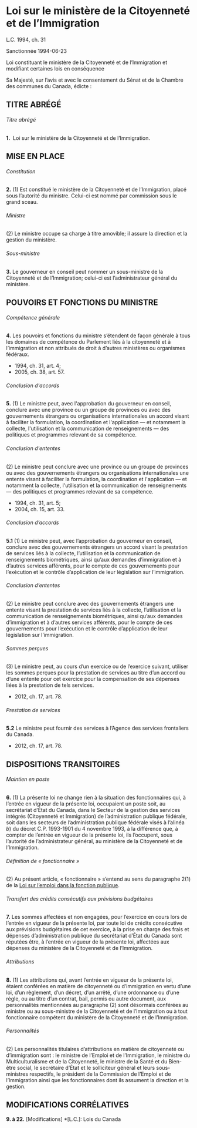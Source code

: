 # Loi sur le ministère de la Citoyenneté et de l’Immigration

L.C. 1994, ch. 31

Sanctionnée 1994-06-23

Loi constituant le ministère de la Citoyenneté et de l’Immigration et modifiant certaines lois en conséquence

Sa Majesté, sur l’avis et avec le consentement du Sénat et de la Chambre des communes du Canada, édicte :

## TITRE ABRÉGÉ

###### Titre abrégé

**1.**  Loi sur le ministère de la Citoyenneté et de l’Immigration.

## MISE EN PLACE

###### Constitution

**2.** (1) Est constitué le ministère de la Citoyenneté et de l’Immigration, placé sous l’autorité du ministre. Celui-ci est nommé par commission sous le grand sceau.

###### Ministre

(2) Le ministre occupe sa charge à titre amovible; il assure la direction et la gestion du ministère.

###### Sous-ministre

**3.** Le gouverneur en conseil peut nommer un sous-ministre de la Citoyenneté et de l’Immigration; celui-ci est l’administrateur général du ministère.

## POUVOIRS ET FONCTIONS DU MINISTRE

###### Compétence générale

**4.** Les pouvoirs et fonctions du ministre s’étendent de façon générale à tous les domaines de compétence du Parlement liés à la citoyenneté et à l’immigration et non attribués de droit à d’autres ministères ou organismes fédéraux.

  * 1994, ch. 31, art. 4;
  * 2005, ch. 38, art. 57.

###### Conclusion d'accords

**5.** (1) Le ministre peut, avec l'approbation du gouverneur en conseil, conclure avec une province ou un groupe de provinces ou avec des gouvernements étrangers ou organisations internationales un accord visant à faciliter la formulation, la coordination et l'application — et notamment la collecte, l'utilisation et la communication de renseignements — des politiques et programmes relevant de sa compétence.

###### Conclusion d'ententes

(2) Le ministre peut conclure avec une province ou un groupe de provinces ou avec des gouvernements étrangers ou organisations internationales une entente visant à faciliter la formulation, la coordination et l'application — et notamment la collecte, l'utilisation et la communication de renseignements — des politiques et programmes relevant de sa compétence.

  * 1994, ch. 31, art. 5;
  * 2004, ch. 15, art. 33.

###### Conclusion d’accords

**5.1** (1) Le ministre peut, avec l’approbation du gouverneur en conseil, conclure avec des gouvernements étrangers un accord visant la prestation de services liés à la collecte, l’utilisation et la communication de renseignements biométriques, ainsi qu’aux demandes d’immigration et à d’autres services afférents, pour le compte de ces gouvernements pour l’exécution et le contrôle d’application de leur législation sur l’immigration.

###### Conclusion d’ententes

(2) Le ministre peut conclure avec des gouvernements étrangers une entente visant la prestation de services liés à la collecte, l’utilisation et la communication de renseignements biométriques, ainsi qu’aux demandes d’immigration et à d’autres services afférents, pour le compte de ces gouvernements pour l’exécution et le contrôle d’application de leur législation sur l’immigration.

###### Sommes perçues

(3) Le ministre peut, au cours d’un exercice ou de l’exercice suivant, utiliser les sommes perçues pour la prestation de services au titre d’un accord ou d’une entente pour cet exercice pour la compensation de ses dépenses liées à la prestation de tels services.

  * 2012, ch. 17, art. 78.

###### Prestation de services

**5.2** Le ministre peut fournir des services à l’Agence des services frontaliers du Canada.

  * 2012, ch. 17, art. 78.

## DISPOSITIONS TRANSITOIRES

###### Maintien en poste

**6.** (1) La présente loi ne change rien à la situation des fonctionnaires qui, à l’entrée en vigueur de la présente loi, occupaient un poste soit, au secrétariat d’État du Canada, dans le Secteur de la gestion des services intégrés (Citoyenneté et Immigration) de l’administration publique fédérale, soit dans les secteurs de l’administration publique fédérale visés à l’alinéa _b_) du décret C.P. 1993-1901 du 4 novembre 1993, à la différence que, à compter de l’entrée en vigueur de la présente loi, ils l’occupent, sous l’autorité de l’administrateur général, au ministère de la Citoyenneté et de l’Immigration.

###### Définition de « fonctionnaire »

(2) Au présent article, « fonctionnaire » s’entend au sens du paragraphe 2(1) de la [Loi sur l’emploi dans la fonction publique](/canada/fra/lois/P/P-33.01.md).

###### Transfert des crédits consécutifs aux prévisions budgétaires

**7.** Les sommes affectées et non engagées, pour l’exercice en cours lors de l’entrée en vigueur de la présente loi, par toute loi de crédits consécutive aux prévisions budgétaires de cet exercice, à la prise en charge des frais et dépenses d’administration publique du secrétariat d’État du Canada sont réputées être, à l’entrée en vigueur de la présente loi, affectées aux dépenses du ministère de la Citoyenneté et de l’Immigration.

###### Attributions

**8.** (1) Les attributions qui, avant l’entrée en vigueur de la présente loi, étaient conférées en matière de citoyenneté ou d’immigration en vertu d’une loi, d’un règlement, d’un décret, d’un arrêté, d’une ordonnance ou d’une règle, ou au titre d’un contrat, bail, permis ou autre document, aux personnalités mentionnées au paragraphe (2) sont désormais conférées au ministre ou au sous-ministre de la Citoyenneté et de l’Immigration ou à tout fonctionnaire compétent du ministère de la Citoyenneté et de l’Immigration.

###### Personnalités

(2) Les personnalités titulaires d’attributions en matière de citoyenneté ou d’immigration sont : le ministre de l’Emploi et de l’Immigration, le ministre du Multiculturalisme et de la Citoyenneté, le ministre de la Santé et du Bien-être social, le secrétaire d’État et le solliciteur général et leurs sous-ministres respectifs, le président de la Commission de l’Emploi et de l’Immigration ainsi que les fonctionnaires dont ils assument la direction et la gestion.

## MODIFICATIONS CORRÉLATIVES

**9\. à 22.** [Modifications]
  *[L.C.]: Lois du Canada
